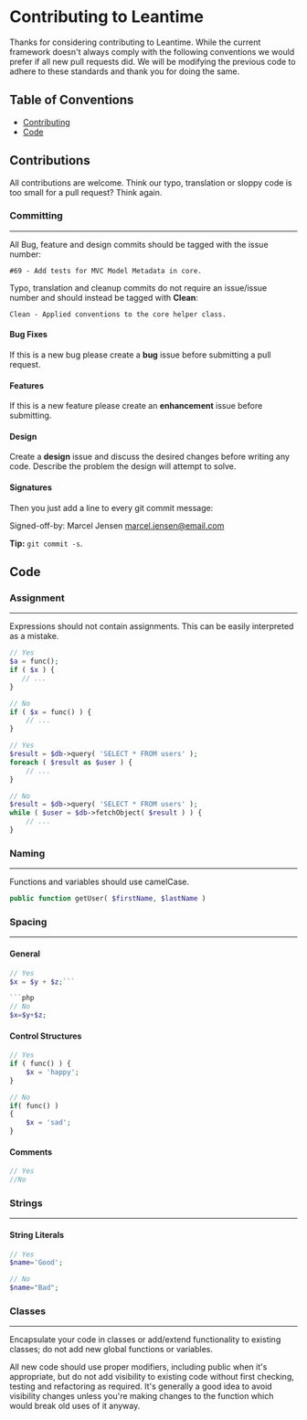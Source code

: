 # Contributing to Leantime

Thanks for considering contributing to Leantime.  While the current framework doesn't always comply with the following conventions we would prefer if all new pull requests did.  We will be modifying the previous code to adhere to these standards and thank you for doing the same.

## Table of Conventions

* [Contributing](#contributions)
* [Code](#conventions)

## Contributions

All contributions are welcome.  Think our typo, translation or sloppy code is too small for a pull request?  Think again.

### Committing
---

All Bug, feature and design commits should be tagged with the issue number:

`#69 - Add tests for MVC Model Metadata in core.`

Typo, translation and cleanup commits do not require an issue/issue number and should instead be tagged with **Clean**:

`Clean - Applied conventions to the core helper class.`

#### Bug Fixes

If this is a new bug please create a **bug** issue before submitting a pull request.

#### Features

If this is a new feature please create an **enhancement** issue before submitting.

#### Design

Create a **design** issue and discuss the desired changes before writing any code.  Describe the problem the design will attempt to solve.

#### Signatures

Then you just add a line to every git commit message:

Signed-off-by: Marcel Jensen <marcel.jensen@email.com>

**Tip:** `git commit -s`.

## Code

### Assignment
---
Expressions should not contain assignments.  This can be easily interpreted as a mistake.

```php
// Yes
$a = func();
if ( $x ) {
   // ...
}
```

```php
// No
if ( $x = func() ) {
    // ...
}
```

```php
// Yes
$result = $db->query( 'SELECT * FROM users' );
foreach ( $result as $user ) {
    // ...
}
```

```php
// No
$result = $db->query( 'SELECT * FROM users' );
while ( $user = $db->fetchObject( $result ) ) {
    // ...
}
```

### Naming
---
Functions and variables should use camelCase.

```php
public function getUser( $firstName, $lastName )
```

### Spacing
---

#### General

```php
// Yes
$x = $y + $z;```

```php
// No
$x=$y+$z;
```

#### Control Structures

```php
// Yes
if ( func() ) {
	$x = 'happy';
}
```

```php
// No
if( func() )
{
	$x = 'sad';
}
```

#### Comments

```php
// Yes
//No
```

### Strings
---

#### String Literals

```php
// Yes
$name='Good';
```

```php
// No
$name="Bad";
```

### Classes
---

Encapsulate your code in classes or add/extend functionality to existing classes; do not add new global functions or variables.

All new code should use proper modifiers, including public when it's appropriate, but do not add visibility to existing code without first checking, testing and refactoring as required. It's generally a good idea to avoid visibility changes unless you're making changes to the function which would break old uses of it anyway.
